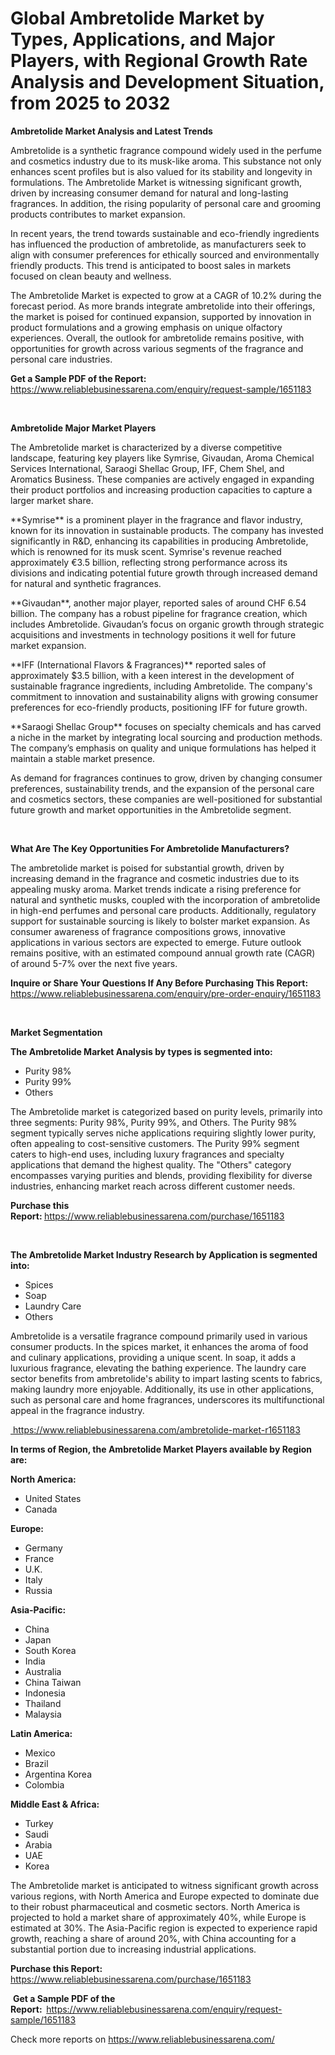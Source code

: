 <p><h1>Global Ambretolide Market by Types, Applications, and Major Players, with Regional Growth Rate Analysis and Development Situation, from 2025 to 2032</h1></p><p><strong>Ambretolide Market Analysis and Latest Trends</strong></p>
<p><p>Ambretolide is a synthetic fragrance compound widely used in the perfume and cosmetics industry due to its musk-like aroma. This substance not only enhances scent profiles but is also valued for its stability and longevity in formulations. The Ambretolide Market is witnessing significant growth, driven by increasing consumer demand for natural and long-lasting fragrances. In addition, the rising popularity of personal care and grooming products contributes to market expansion.</p><p>In recent years, the trend towards sustainable and eco-friendly ingredients has influenced the production of ambretolide, as manufacturers seek to align with consumer preferences for ethically sourced and environmentally friendly products. This trend is anticipated to boost sales in markets focused on clean beauty and wellness.</p><p>The Ambretolide Market is expected to grow at a CAGR of 10.2% during the forecast period. As more brands integrate ambretolide into their offerings, the market is poised for continued expansion, supported by innovation in product formulations and a growing emphasis on unique olfactory experiences. Overall, the outlook for ambretolide remains positive, with opportunities for growth across various segments of the fragrance and personal care industries.</p></p>
<p><strong>Get a Sample PDF of the Report:&nbsp;</strong> <a href="https://www.reliablebusinessarena.com/enquiry/request-sample/1651183?utm_campaign=3191&utm_medium=2&utm_source=Github&utm_content=ia&utm_term=31032025&utm_id=ambretolide">https://www.reliablebusinessarena.com/enquiry/request-sample/1651183</a></p>
<p>&nbsp;</p>
<p><strong>Ambretolide Major Market Players</strong></p>
<p><p>The Ambretolide market is characterized by a diverse competitive landscape, featuring key players like Symrise, Givaudan, Aroma Chemical Services International, Saraogi Shellac Group, IFF, Chem Shel, and Aromatics Business. These companies are actively engaged in expanding their product portfolios and increasing production capacities to capture a larger market share.</p><p>**Symrise** is a prominent player in the fragrance and flavor industry, known for its innovation in sustainable products. The company has invested significantly in R&D, enhancing its capabilities in producing Ambretolide, which is renowned for its musk scent. Symrise's revenue reached approximately €3.5 billion, reflecting strong performance across its divisions and indicating potential future growth through increased demand for natural and synthetic fragrances.</p><p>**Givaudan**, another major player, reported sales of around CHF 6.54 billion. The company has a robust pipeline for fragrance creation, which includes Ambretolide. Givaudan’s focus on organic growth through strategic acquisitions and investments in technology positions it well for future market expansion.</p><p>**IFF (International Flavors & Fragrances)** reported sales of approximately $3.5 billion, with a keen interest in the development of sustainable fragrance ingredients, including Ambretolide. The company's commitment to innovation and sustainability aligns with growing consumer preferences for eco-friendly products, positioning IFF for future growth.</p><p>**Saraogi Shellac Group** focuses on specialty chemicals and has carved a niche in the market by integrating local sourcing and production methods. The company’s emphasis on quality and unique formulations has helped it maintain a stable market presence.</p><p>As demand for fragrances continues to grow, driven by changing consumer preferences, sustainability trends, and the expansion of the personal care and cosmetics sectors, these companies are well-positioned for substantial future growth and market opportunities in the Ambretolide segment.</p></p>
<p>&nbsp;</p>
<p><strong>What Are The Key Opportunities For Ambretolide Manufacturers?</strong></p>
<p><p>The ambretolide market is poised for substantial growth, driven by increasing demand in the fragrance and cosmetic industries due to its appealing musky aroma. Market trends indicate a rising preference for natural and synthetic musks, coupled with the incorporation of ambretolide in high-end perfumes and personal care products. Additionally, regulatory support for sustainable sourcing is likely to bolster market expansion. As consumer awareness of fragrance compositions grows, innovative applications in various sectors are expected to emerge. Future outlook remains positive, with an estimated compound annual growth rate (CAGR) of around 5-7% over the next five years.</p></p>
<p><strong>Inquire or Share Your Questions If Any Before Purchasing This Report:</strong> <a href="https://www.reliablebusinessarena.com/enquiry/pre-order-enquiry/1651183?utm_campaign=3191&utm_medium=2&utm_source=Github&utm_content=ia&utm_term=31032025&utm_id=ambretolide">https://www.reliablebusinessarena.com/enquiry/pre-order-enquiry/1651183</a></p>
<p>&nbsp;</p>
<p><strong>Market Segmentation</strong></p>
<p><strong>The Ambretolide Market Analysis by types is segmented into:</strong></p>
<p><ul><li>Purity 98%</li><li>Purity 99%</li><li>Others</li></ul></p>
<p><p>The Ambretolide market is categorized based on purity levels, primarily into three segments: Purity 98%, Purity 99%, and Others. The Purity 98% segment typically serves niche applications requiring slightly lower purity, often appealing to cost-sensitive customers. The Purity 99% segment caters to high-end uses, including luxury fragrances and specialty applications that demand the highest quality. The "Others" category encompasses varying purities and blends, providing flexibility for diverse industries, enhancing market reach across different customer needs.</p></p>
<p><strong>Purchase this Report:&nbsp;</strong><a href="https://www.reliablebusinessarena.com/purchase/1651183?utm_campaign=3191&utm_medium=2&utm_source=Github&utm_content=ia&utm_term=31032025&utm_id=ambretolide">https://www.reliablebusinessarena.com/purchase/1651183</a></p>
<p>&nbsp;</p>
<p><strong>The Ambretolide Market Industry Research by Application is segmented into:</strong></p>
<p><ul><li>Spices</li><li>Soap</li><li>Laundry Care</li><li>Others</li></ul></p>
<p><p>Ambretolide is a versatile fragrance compound primarily used in various consumer products. In the spices market, it enhances the aroma of food and culinary applications, providing a unique scent. In soap, it adds a luxurious fragrance, elevating the bathing experience. The laundry care sector benefits from ambretolide's ability to impart lasting scents to fabrics, making laundry more enjoyable. Additionally, its use in other applications, such as personal care and home fragrances, underscores its multifunctional appeal in the fragrance industry.</p></p>
<p><a href="https://www.reliablebusinessarena.com/ambretolide-market-r1651183?utm_campaign=3191&utm_medium=2&utm_source=Github&utm_content=ia&utm_term=31032025&utm_id=ambretolide">&nbsp;https://www.reliablebusinessarena.com/ambretolide-market-r1651183</a></p>
<p><strong>In terms of Region, the Ambretolide Market Players available by Region are:</strong></p>
<p>
    <p> <strong> North America: </strong>
        <ul>
            <li>United States</li>
            <li>Canada</li>
        </ul>
        </p> 
    <p> <strong> Europe: </strong>
        <ul>
            <li>Germany</li>
            <li>France</li>
            <li>U.K.</li>
            <li>Italy</li>
            <li>Russia</li>
        </ul>
        </p> 
    <p> <strong> Asia-Pacific: </strong>
        <ul>
            <li>China</li>
            <li>Japan</li>
            <li>South Korea</li>
            <li>India</li>
            <li>Australia</li>
            <li>China Taiwan</li>
            <li>Indonesia</li>
            <li>Thailand</li>
            <li>Malaysia</li>
        </ul>
        </p> 
    <p> <strong> Latin America: </strong>
        <ul>
            <li>Mexico</li>
            <li>Brazil</li>
            <li>Argentina Korea</li>
            <li>Colombia</li>
        </ul>
        </p> 
    <p> <strong> Middle East & Africa: </strong>
        <ul>
            <li>Turkey</li>
            <li>Saudi</li>
            <li>Arabia</li>
            <li>UAE</li>
            <li>Korea</li>
        </ul>
    </p>
    </p>
<p><p>The Ambretolide market is anticipated to witness significant growth across various regions, with North America and Europe expected to dominate due to their robust pharmaceutical and cosmetic sectors. North America is projected to hold a market share of approximately 40%, while Europe is estimated at 30%. The Asia-Pacific region is expected to experience rapid growth, reaching a share of around 20%, with China accounting for a substantial portion due to increasing industrial applications.</p></p>
<p><strong>Purchase this Report: </strong><a href="https://www.reliablebusinessarena.com/purchase/1651183?utm_campaign=3191&utm_medium=2&utm_source=Github&utm_content=ia&utm_term=31032025&utm_id=ambretolide">https://www.reliablebusinessarena.com/purchase/1651183</a></p>
<p>&nbsp;<strong>Get a Sample PDF of the Report:&nbsp;&nbsp;</strong><a href="https://www.reliablebusinessarena.com/enquiry/request-sample/1651183?utm_campaign=3191&utm_medium=2&utm_source=Github&utm_content=ia&utm_term=31032025&utm_id=ambretolide">https://www.reliablebusinessarena.com/enquiry/request-sample/1651183</a></p>
<p><strong></strong></p>
<p>Check more reports on <a href="https://www.reliablebusinessarena.com/?utm_campaign=3191&utm_medium=2&utm_source=Github&utm_content=ia&utm_term=31032025&utm_id=ambretolide">https://www.reliablebusinessarena.com/</a></p>